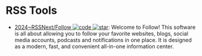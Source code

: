 # RSS Tools

- [2024~RSSNext/Follow ![code](https://ng-tech.icu/assets/code.svg) ![star](https://img.shields.io/github/stars/RSSNext/Follow)](https://github.com/RSSNext/Follow): Welcome to Follow! This software is all about allowing you to follow your favorite websites, blogs, social media accounts, podcasts and notifications in one place. It is designed as a modern, fast, and convenient all-in-one information center.
